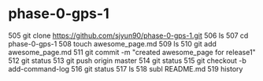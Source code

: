 # phase-0-gps-1
  505  git clone https://github.com/sjyun90/phase-0-gps-1.git
  506  ls
  507  cd phase-0-gps-1
  508  touch awesome_page.md
  509  ls
  510  git add awesome_page.md
  511  git commit -m "created awesome_page for release1"
  512  git status
  513  git push origin master
  514  git status
  515  git checkout -b add-command-log
  516  git status
  517  ls
  518  subl README.md
  519  history
  